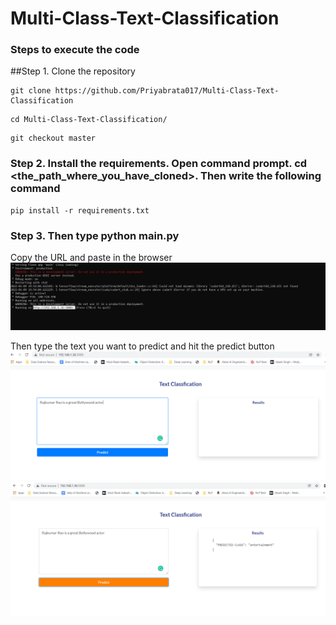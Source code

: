 # Multi-Class-Text-Classification

### Steps to execute the code
##Step 1. Clone the repository 
```
git clone https://github.com/Priyabrata017/Multi-Class-Text-Classification
```
```
cd Multi-Class-Text-Classification/
```
```
git checkout master
```


### Step 2. Install the requirements. Open command prompt. cd <the_path_where_you_have_cloned>. Then write the following command
```
pip install -r requirements.txt
```
### Step 3. Then type python main.py 
Copy the URL and paste in the browser
<img src="https://github.com/Priyabrata017/Multi-Class-Text-Classification/blob/master/images/cmd.PNG" alt="cmd">

Then type the text you want to predict and hit the predict button
<img src="https://github.com/Priyabrata017/Multi-Class-Text-Classification/blob/master/images/input.PNG" alt="cmd">
<img src="https://github.com/Priyabrata017/Multi-Class-Text-Classification/blob/master/images/output.PNG" alt="cmd">
